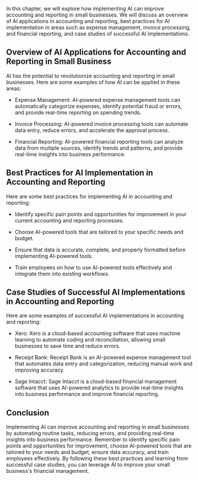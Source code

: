 
In this chapter, we will explore how implementing AI can improve accounting and reporting in small businesses. We will discuss an overview of AI applications in accounting and reporting, best practices for AI implementation in areas such as expense management, invoice processing, and financial reporting, and case studies of successful AI implementations.

Overview of AI Applications for Accounting and Reporting in Small Business
--------------------------------------------------------------------------

AI has the potential to revolutionize accounting and reporting in small businesses. Here are some examples of how AI can be applied in these areas:

* Expense Management: AI-powered expense management tools can automatically categorize expenses, identify potential fraud or errors, and provide real-time reporting on spending trends.

* Invoice Processing: AI-powered invoice processing tools can automate data entry, reduce errors, and accelerate the approval process.

* Financial Reporting: AI-powered financial reporting tools can analyze data from multiple sources, identify trends and patterns, and provide real-time insights into business performance.

Best Practices for AI Implementation in Accounting and Reporting
----------------------------------------------------------------

Here are some best practices for implementing AI in accounting and reporting:

* Identify specific pain points and opportunities for improvement in your current accounting and reporting processes.

* Choose AI-powered tools that are tailored to your specific needs and budget.

* Ensure that data is accurate, complete, and properly formatted before implementing AI-powered tools.

* Train employees on how to use AI-powered tools effectively and integrate them into existing workflows.

Case Studies of Successful AI Implementations in Accounting and Reporting
-------------------------------------------------------------------------

Here are some examples of successful AI implementations in accounting and reporting:

* Xero: Xero is a cloud-based accounting software that uses machine learning to automate coding and reconciliation, allowing small businesses to save time and reduce errors.

* Receipt Bank: Receipt Bank is an AI-powered expense management tool that automates data entry and categorization, reducing manual work and improving accuracy.

* Sage Intacct: Sage Intacct is a cloud-based financial management software that uses AI-powered analytics to provide real-time insights into business performance and improve financial reporting.

Conclusion
----------

Implementing AI can improve accounting and reporting in small businesses by automating routine tasks, reducing errors, and providing real-time insights into business performance. Remember to identify specific pain points and opportunities for improvement, choose AI-powered tools that are tailored to your needs and budget, ensure data accuracy, and train employees effectively. By following these best practices and learning from successful case studies, you can leverage AI to improve your small business's financial management.
